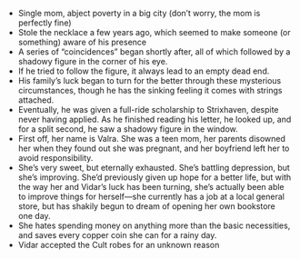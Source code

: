 - Single mom, abject poverty in a big city (don’t worry, the mom is perfectly fine)
- Stole the necklace a few years ago, which seemed to make someone (or something) aware of his presence
- A series of “coincidences” began shortly after, all of which followed by a shadowy figure in the corner of his eye.
- If he tried to follow the figure, it always lead to an empty dead end.
- His family’s luck began to turn for the better through these mysterious circumstances, though he has the sinking feeling it comes with strings attached.
- Eventually, he was given a full-ride scholarship to Strixhaven, despite never having applied. As he finished reading his letter, he looked up, and for a split second, he saw a shadowy figure in the window.
- First off, her name is Valra. She was a teen mom, her parents disowned her when they found out she was pregnant, and her boyfriend left her to avoid responsibility.
- She’s very sweet, but eternally exhausted. She’s battling depression, but she’s improving. She’d previously given up hope for a better life, but with the way her and Vidar’s luck has been turning, she’s actually been able to improve things for herself—she currently has a job at a local general store, but has shakily begun to dream of opening her own bookstore one day.
- She hates spending money on anything more than the basic necessities, and saves every copper coin she can for a rainy day.
- Vidar accepted the Cult robes for an unknown reason